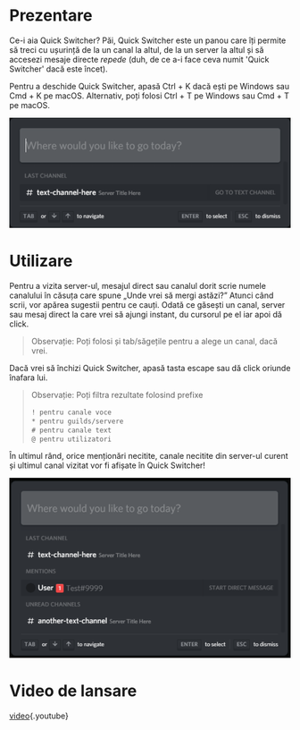 <!-- TITLE: Romanian - Quick Switcher -->
<!-- SUBTITLE: Cu puterea fulgerului, Quick Switcher este o nouă cale de accesa serverele tale favorite mai repede ca niciodată! -->

# Prezentare

Ce-i aia Quick Switcher? Păi, Quick Switcher este un panou care îți permite să treci cu ușurință de la un canal la altul, de la un server la altul și să accesezi mesaje directe *repede* (duh, de ce a-i face ceva numit 'Quick Switcher' dacă este încet).

Pentru a deschide Quick Switcher, apasă Ctrl + K dacă ești pe Windows sau Cmd + K pe macOS. Alternativ, poți folosi Ctrl + T pe Windows sau Cmd + T pe macOS.

![Qs 1](/uploads/quickswitcher/qs-1.png "Qs 1")

# Utilizare

Pentru a vizita server-ul, mesajul direct sau canalul dorit scrie numele canalului în căsuța care spune „Unde vrei să mergi astăzi?” Atunci când scrii, vor apărea sugestii pentru ce cauți. Odată ce găsești un canal, server sau mesaj direct la care vrei să ajungi instant, du cursorul pe el iar apoi dă click.

> Observație: Poți folosi și tab/săgețile pentru a alege un canal, dacă vrei.

Dacă vrei să închizi Quick Switcher, apasă tasta escape sau dă click oriunde înafara lui.

> Observație: Poți filtra rezultate folosind prefixe
>
> ```text
> ! pentru canale voce
> * pentru guilds/servere
> # pentru canale text
> @ pentru utilizatori
> ```

În ultimul rând, orice menționări necitite, canale necitite din server-ul curent și ultimul canal vizitat vor fi afișate în Quick Switcher!

![Qs 2](/uploads/quickswitcher/qs-2.png "Qs 2")

# Video de lansare

[video](https://www.youtube.com/watch?v=1vjulniffcA){.youtube}